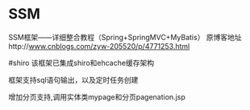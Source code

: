 # SSM
 SSM框架——详细整合教程（Spring+SpringMVC+MyBatis）
 原博客地址http://www.cnblogs.com/zyw-205520/p/4771253.html
 
 #shiro
 该框架已集成shiro和ehcache缓存架构

框架支持sql语句输出，以及定时任务创建

增加分页支持,调用实体类mypage和分页pagenation.jsp
